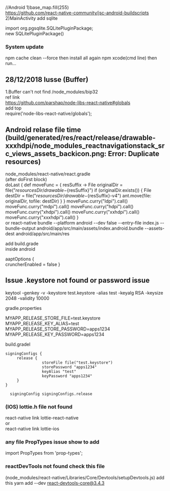 //Android
1)base_map.fill(255)<br>
https://github.com/react-native-community/jsc-android-buildscripts<br>
2)MainActivity add sqlite <br>

import org.pgsqlite.SQLitePluginPackage;<br>
new SQLitePluginPackage()<br>

### System update

npm cache clean --force
then install all again npm xcode(cmd line) then run...

## 28/12/2018 Iusse (Buffer)

1.Buffer can't not find
/node_modules/bip32<br>
ref link <br>
https://github.com/parshap/node-libs-react-native#globals<br>
add top <br>
require('node-libs-react-native/globals');<br>

## Android relase file time (build/generated/res/react/release/drawable-xxxhdpi/node_modules_reactnavigationstack_src_views_assets_backicon.png: Error: Duplicate resources)

node_modules/react-native/react.gradle<br>
(after doFirst block)<br>
doLast {
def moveFunc = { resSuffix ->
File originalDir = file("${resourcesDir}/drawable-${resSuffix}")
if (originalDir.exists()) {
File destDir = file("${resourcesDir}/drawable-${resSuffix}-v4")
ant.move(file: originalDir, tofile: destDir)
}
}
moveFunc.curry("ldpi").call()
moveFunc.curry("mdpi").call()
moveFunc.curry("hdpi").call()
moveFunc.curry("xhdpi").call()
moveFunc.curry("xxhdpi").call()
moveFunc.curry("xxxhdpi").call()
}  
or
react-native bundle --platform android --dev false --entry-file index.js --bundle-output android/app/src/main/assets/index.android.bundle --assets-dest android/app/src/main/res

add build.grade  
inside android

aaptOptions
{  
 cruncherEnabled = false
}

## Issue .keystore not found or password issue

keytool -genkey -v -keystore test.keystore -alias test -keyalg RSA -keysize 2048 -validity 10000

gradle.properties

MYAPP_RELEASE_STORE_FILE=test.keystore
MYAPP_RELEASE_KEY_ALIAS=test  
MYAPP_RELEASE_STORE_PASSWORD=apps1234
MYAPP_RELEASE_KEY_PASSWORD=apps1234

build.gradel

    signingConfigs {
         release {
                    storeFile file("test.keystore")
                    storePassword "apps1234"
                    keyAlias "test"
                    keyPassword "apps1234"
         }
    }

      signingConfig signingConfigs.release

### (IOS) lottie.h file not found

react-native link lottie-react-native<br>
or<br>
react-native link lottie-ios<br>

### any file PropTypes issue show to add

import PropTypes from 'prop-types';

### reactDevTools not found check this file
  
(node_modules/react-native/Libraries/Core/Devtools/setupDevtools.js)
add this
yarn add --dev react-devtools-core@3.4.3
